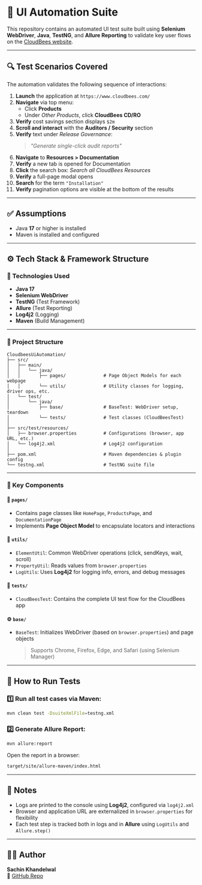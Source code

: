 # 🚀 UI Automation Suite

This repository contains an automated UI test suite built using **Selenium WebDriver**, **Java**, **TestNG**, and **Allure Reporting** to validate key user flows on the [CloudBees website](https://www.cloudbees.com/).

---

## 🔍 Test Scenarios Covered

The automation validates the following sequence of interactions:

1. **Launch** the application at `https://www.cloudbees.com/`
2. **Navigate** via top menu:
    - Click **Products**
    - Under *Other Products*, click **CloudBees CD/RO**
3. **Verify** cost savings section displays `$2m`
4. **Scroll and interact** with the **Auditors / Security** section
5. **Verify** text under *Release Governance*:
   > _"Generate single-click audit reports"_
6. **Navigate** to **Resources > Documentation**
7. **Verify** a new tab is opened for Documentation
8. **Click** the search box: *Search all CloudBees Resources*
9. **Verify** a full-page modal opens
10. **Search** for the term `"Installation"`
11. **Verify** pagination options are visible at the bottom of the results

---

## ✅ Assumptions

- Java **17** or higher is installed
- Maven is installed and configured

---

## ⚙️ Tech Stack & Framework Structure

### 🔸 Technologies Used
- **Java 17**
- **Selenium WebDriver**
- **TestNG** (Test Framework)
- **Allure** (Test Reporting)
- **Log4j2** (Logging)
- **Maven** (Build Management)

---

### 🔸 Project Structure

```
CloudbeesUiAutomation/
├── src/
│   ├── main/
│   │   └── java/
│   │       ├── pages/              # Page Object Models for each webpage
│   │       └── utils/              # Utility classes for logging, driver ops, etc.
│   └── test/
│       └── java/
│           ├── base/               # BaseTest: WebDriver setup, teardown
│           └── tests/              # Test classes (CloudBeesTest)
│
├── src/test/resources/
│   ├── browser.properties          # Configurations (browser, app URL, etc.)
│   └── log4j2.xml                  # Log4j2 configuration
│
├── pom.xml                         # Maven dependencies & plugin config
└── testng.xml                      # TestNG suite file
```

---

### 🔸 Key Components

#### 🧩 `pages/`
- Contains page classes like `HomePage`, `ProductsPage`, and `DocumentationPage`
- Implements **Page Object Model** to encapsulate locators and interactions

#### 🧰 `utils/`
- `ElementUtil`: Common WebDriver operations (click, sendKeys, wait, scroll)
- `PropertyUtil`: Reads values from `browser.properties`
- `LogUtils`: Uses **Log4j2** for logging info, errors, and debug messages

#### 🧪 `tests/`
- `CloudBeesTest`: Contains the complete UI test flow for the CloudBees app

#### ⚙️ `base/`
- `BaseTest`: Initializes WebDriver (based on `browser.properties`) and page objects
  > Supports Chrome, Firefox, Edge, and Safari (using Selenium Manager)

---

## 🚦 How to Run Tests

### 1️⃣ Run all test cases via Maven:

```bash
mvn clean test -DsuiteXmlFile=testng.xml
```

### 2️⃣ Generate Allure Report:

```bash
mvn allure:report
```

Open the report in a browser:

```bash
target/site/allure-maven/index.html
```

---

## 📌 Notes

- Logs are printed to the console using **Log4j2**, configured via `log4j2.xml`
- Browser and application URL are externalized in `browser.properties` for flexibility
- Each test step is tracked both in logs and in **Allure** using `LogUtils` and `Allure.step()`

---

## 👨‍💻 Author

**Sachin Khandelwal**  
🔗 [GitHub Repo](https://github.com/sachinKhandelwall/cloudbeesUiAutomationAssignment)
